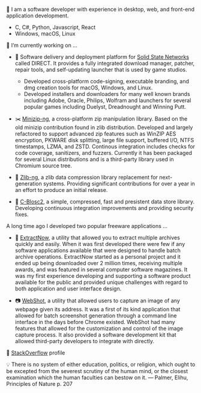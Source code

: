 👋 I am a software developer with experience in desktop, web, and front-end application development.

- C, C#, Python, Javascript, React
- Windows, macOS, Linux

🔭 I’m currently working on ...
  - 📌 Software delivery and deployment platform for [Solid State Networks](https://www.solidstatenetworks.com/) called DIRECT. It provides a fully integrated download manager, patcher, repair tools, and self-updating launcher that is used by game studios.
  
    - Developed cross-platform code-signing, executable branding, and dmg creation tools for macOS, Windows, and Linux.
    - Developed installers and downloaders for many well known brands including Adobe, Oracle, Philips, Wolfram and launchers for several popular games including Duelyst, Dreadnought and Winning Putt.
    
  - ✂️ [Minizip-ng](https://github.com/zlib-ng/minizip-ng), a cross-platform zip manipulation library. Based on the old minizip contribution found in zlib distribution. Developed and largely refactored to support advanced zip features such as WinZIP AES encryption, PKWARE disk splitting, large file support, buffered I/O, NTFS timestamps, LZMA, and ZSTD. Continous integration includes checks for code coverage, sanitizers, and fuzzers. Currently it has been packaged for several Linux distributions and is a third-party library used in Chromium source tree.
  
 
  - 💉 [Zlib-ng](https://github.com/zlib-ng/zlib-ng), a zlib data compression library replacement for next-generation systems. Providing significant contributions for over a year in an effort to produce an initial release.
  
  - 📍 [C-Blosc2](https://github.com/Blosc/c-blosc2), a simple, compressed, fast and presistent data store library. Developing continuous integration improvements and providing security fixes.
  
A long time ago I developed two popular freeware applications ...
- 🔌 [ExtractNow](https://www.extractnow.com/), a utility that allowed you to extract multiple archives quickly and easily. When it was first developed there were few if any software applications available that were designed to handle batch archive operations. ExtractNow started as a personal project and it ended up being downloaded over 2 million times, receiving multiple awards, and was featured in several computer software magazines. It was my first experience developing and supporting a software product available for the public and provided unique challenges with regard to both application and user interface design.

- 📷 [WebShot](https://www.websitescreenshots.com/), a utility that allowed users to capture an image of any webpage given its address. It was a first of its kind application that allowed for batch screenshot generation through a command line interface in the days before Chrome existed. WebShot had many features that allowed for the customization and control of the image capture process. It also provided a software development kit that allowed third-party developers to integrate with directly.

  
 <!--
Here are some ideas to get you started:


- 🌱 I’m currently learning ...
- 👯 I’m looking to collaborate on ...
- 🤔 I’m looking for help with ...
- 💬 Ask me about ...
- 📫 How to reach me: ...
- 😄 Pronouns: ...
- ⚡ Fun fact: ...

-->

🔦 [StackOverflow](https://stackoverflow.com/users/610692/nathan-moinvaziri) profile

💡 There is no system of either education, politics, or religion, which ought to be excepted from the severest scrutiny of the human mind, or the closest examination which the human faculties can bestow on it.
— Palmer, Elihu, Principles of Nature p. 207
